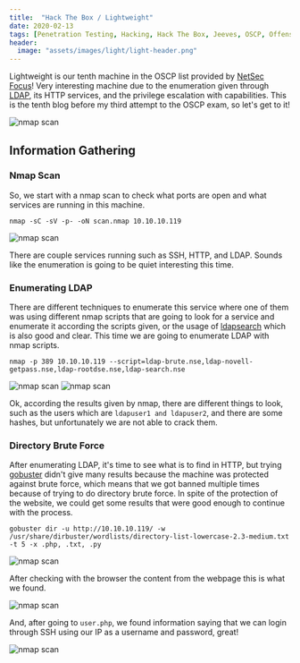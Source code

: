 ```yaml
---
title:  "Hack The Box / Lightweight"
date: 2020-02-13
tags: [Penetration Testing, Hacking, Hack The Box, Jeeves, OSCP, Offensive Security]
header: 
  image: "assets/images/light/light-header.png"
---
```

Lightweight is our tenth machine in the OSCP list provided by [NetSec Focus](https://www.netsecfocus.com/)! Very interesting machine due to the enumeration given through [LDAP](https://en.wikipedia.org/wiki/Lightweight_Directory_Access_Protocol), its HTTP services, and the privilege escalation with capabilities. This is the tenth blog before my third attempt to the OSCP exam, so let's get to it!

<img src="{{ site.url }}{{ site.baseurl }}/assets/images/light/list.jpg" alt="nmap scan">

## Information Gathering


### Nmap Scan
So, we start with a nmap scan to check what ports are open and what services are running in this machine.
```
nmap -sC -sV -p- -oN scan.nmap 10.10.10.119
```
<img src="{{ site.url }}{{ site.baseurl }}/assets/images/light/nmap.png" alt="nmap scan">

There are couple services running such as SSH, HTTP, and LDAP. Sounds like the enumeration is going to be quiet interesting this time. 

### Enumerating LDAP

There are different techniques to enumerate this service where one of them was using different nmap scripts that are going to look for a service and enumerate it according the scripts given, or the usage of [ldapsearch](https://linux.die.net/man/1/ldapsearch) which is also good and clear. This time we are going to enumerate LDAP with nmap scripts.
```
nmap -p 389 10.10.10.119 --script=ldap-brute.nse,ldap-novell-getpass.nse,ldap-rootdse.nse,ldap-search.nse
```
<img src="{{ site.url }}{{ site.baseurl }}/assets/images/light/nmap1.png" alt="nmap scan">
<img src="{{ site.url }}{{ site.baseurl }}/assets/images/light/nmap2.png" alt="nmap scan">

Ok, according the results given by nmap, there are different things to look, such as the users which are ```ldapuser1 and ldapuser2```, and there are some hashes, but unfortunately we are not able to crack them.

### Directory Brute Force

After enumerating LDAP, it's time to see what is to find in HTTP, but trying [gobuster](https://github.com/OJ/gobuster) didn't give many results because the machine was protected against brute force, which means that we got banned multiple times because of trying to do directory brute force. In spite of the protection of the website, we could get some results that were good enough to continue with the process. 
```
gobuster dir -u http://10.10.10.119/ -w /usr/share/dirbuster/wordlists/directory-list-lowercase-2.3-medium.txt -t 5 -x .php, .txt, .py
```
<img src="{{ site.url }}{{ site.baseurl }}/assets/images/light/godir.png" alt="nmap scan">

After checking with the browser the content from the webpage this is what we found. 

<img src="{{ site.url }}{{ site.baseurl }}/assets/images/light/browser.png" alt="nmap scan">

And, after going to ```user.php```, we found information saying that we can login through SSH using our IP as a username and password, great!

<img src="{{ site.url }}{{ site.baseurl }}/assets/images/light/brow-info.png" alt="nmap scan">

